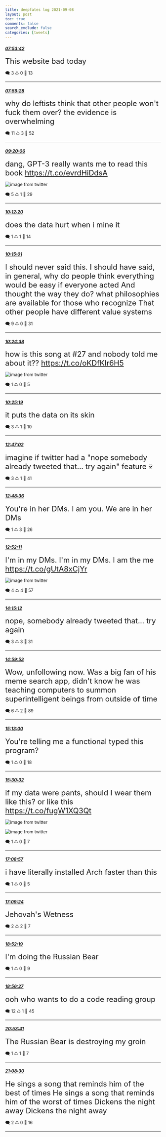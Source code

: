 ```yaml
---
title: deepfates log 2021-09-08
layout: post
toc: true
comments: false
search_exclude: false
categories: [tweets]
---
```



#### <a href = "https://twitter.com/deepfates/status/1435602248118190083">*07:53:42*</a>

<font size="5">This website bad today</font>



🗨️ 3 ♺ 0 🤍  13   

---
    
#### <a href = "https://twitter.com/deepfates/status/1435603698265305088">*07:59:28*</a>

<font size="5">why do leftists think that other people won't fuck them over? the evidence is overwhelming</font>



🗨️ 11 ♺ 3 🤍  52   

---
    
#### <a href = "https://twitter.com/deepfates/status/1435623989854998531">*09:20:06*</a>

<font size="5">dang, GPT-3 really wants me to read this book  https://t.co/evrdHiDdsA</font>

![image from twitter](/./images/from_twitter/E-xcT-xWUAUtAxX.png)


🗨️ 5 ♺ 1 🤍  29   

---
    
#### <a href = "https://twitter.com/deepfates/status/1435637136208826368">*10:12:20*</a>

<font size="5">does the data hurt when i mine it</font>



🗨️ 1 ♺ 1 🤍  14   

---
    
#### <a href = "https://twitter.com/deepfates/status/1435637810984374272">*10:15:01*</a>

<font size="5">I should never said this.  I should have said, in general, why do people think everything would be easy if everyone acted And thought the way they do?  what philosophies are available for those who recognize That other people have different value systems</font>



🗨️ 9 ♺ 0 🤍  31   

---
    
#### <a href = "https://twitter.com/deepfates/status/1435640230560796676">*10:24:38*</a>

<font size="5">how is this song at #27 and nobody told me about it??  https://t.co/oKDfKlr6H5</font>

![image from twitter](/./images/from_twitter/E-xrLnuWYAo2gbw.jpg)


🗨️ 1 ♺ 0 🤍  5   

---
    
#### <a href = "https://twitter.com/deepfates/status/1435640404255420416">*10:25:19*</a>

<font size="5">it puts the data on its skin</font>



🗨️ 3 ♺ 1 🤍  10   

---
    
#### <a href = "https://twitter.com/deepfates/status/1435676065855250433">*12:47:02*</a>

<font size="5">imagine if twitter had a "nope somebody already tweeted that... try again" feature 💀</font>



🗨️ 3 ♺ 1 🤍  41   

---
    
#### <a href = "https://twitter.com/deepfates/status/1435676460472168448">*12:48:36*</a>

<font size="5">You're in her DMs. I am you. We are in her DMs</font>



🗨️ 1 ♺ 3 🤍  26   

---
    
#### <a href = "https://twitter.com/deepfates/status/1435677364327833604">*12:52:11*</a>

<font size="5">I'm in my DMs. I'm in my DMs. I am the me  https://t.co/gUtA8xCjYr</font>

![image from twitter](/./images/from_twitter/E-yM9DuXEAAuN_a.jpg)


🗨️ 4 ♺ 4 🤍  57   

---
    
#### <a href = "https://twitter.com/deepfates/status/1435698254155550727">*14:15:12*</a>

<font size="5">nope, somebody already tweeted that... try again</font>



🗨️ 3 ♺ 3 🤍  31   

---
    
#### <a href = "https://twitter.com/deepfates/status/1435709500850204672">*14:59:53*</a>

<font size="5">Wow, unfollowing now. Was a big fan of his meme search app, didn't know he was teaching computers to summon superintelligent beings from outside of time</font>



🗨️ 6 ♺ 2 🤍  89   

---
    
#### <a href = "https://twitter.com/deepfates/status/1435712801654206469">*15:13:00*</a>

<font size="5">You're telling me a functional typed this program?</font>



🗨️ 1 ♺ 0 🤍  18   

---
    
#### <a href = "https://twitter.com/deepfates/status/1435717210975051776">*15:30:32*</a>

<font size="5">if my data were pants, should I wear them like this? or like this  https://t.co/fugW1XQ3Qt</font>

![image from twitter](/./images/from_twitter/E-yxMOCWQAEhD4P.jpg)

![image from twitter](/./images/from_twitter/E-yxMcnWUAES8r2.jpg)


🗨️ 1 ♺ 0 🤍  7   

---
    
#### <a href = "https://twitter.com/deepfates/status/1435741978629705728">*17:08:57*</a>

<font size="5">i have literally installed Arch faster than this</font>



🗨️ 1 ♺ 0 🤍  5   

---
    
#### <a href = "https://twitter.com/deepfates/status/1435742093369135104">*17:09:24*</a>

<font size="5">Jehovah's Wetness</font>



🗨️ 2 ♺ 2 🤍  7   

---
    
#### <a href = "https://twitter.com/deepfates/status/1435767995159224321">*18:52:19*</a>

<font size="5">I'm doing the Russian Bear</font>



🗨️ 1 ♺ 0 🤍  9   

---
    
#### <a href = "https://twitter.com/deepfates/status/1435769034813890564">*18:56:27*</a>

<font size="5">ooh who wants to do a code reading group</font>



🗨️ 12 ♺ 1 🤍  45   

---
    
#### <a href = "https://twitter.com/deepfates/status/1435798535769767937">*20:53:41*</a>

<font size="5">The Russian Bear is destroying my groin</font>



🗨️ 1 ♺ 1 🤍  7   

---
    
#### <a href = "https://twitter.com/deepfates/status/1435802265177055236">*21:08:30*</a>

<font size="5">He sings a song that reminds him of the best of times  He sings a song that reminds him of the worst of times  Dickens the night away Dickens the night away</font>



🗨️ 2 ♺ 0 🤍  16   

---
    
            
